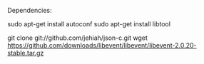 Dependencies:

sudo apt-get install autoconf
sudo apt-get install libtool

git clone git://github.com/jehiah/json-c.git
wget https://github.com/downloads/libevent/libevent/libevent-2.0.20-stable.tar.gz
